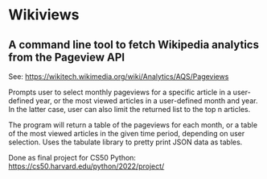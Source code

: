 # Wikiviews
## A command line tool to fetch Wikipedia analytics from the Pageview API
See: https://wikitech.wikimedia.org/wiki/Analytics/AQS/Pageviews

Prompts user to select monthly pageviews for a specific article in a user-defined year, or the most viewed articles in a user-defined month and year. In the latter case, user can also limit the returned list to the top n articles. 

The program will return a table of the pageviews for each month, or a table of the most viewed articles in the given time period, depending on user selection. Uses the tabulate library to pretty print JSON data as tables.

Done as final project for CS50 Python: https://cs50.harvard.edu/python/2022/project/
